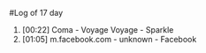 #Log of 17 day

1. [00:22] Coma - Voyage Voyage - Sparkle
1. [01:05] m.facebook.com - unknown - Facebook
